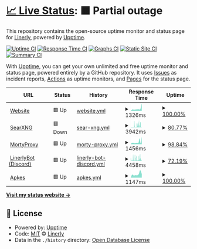 # [📈 Live Status](https://Linerly.github.io/status): <!--live status--> **🟧 Partial outage**

This repository contains the open-source uptime monitor and status page for [Linerly](linerly.github.io), powered by [Upptime](https://github.com/upptime/upptime).

[![Uptime CI](https://github.com/Linerly/status/workflows/Uptime%20CI/badge.svg)](https://github.com/Linerly/status/actions?query=workflow%3A%22Uptime+CI%22)
[![Response Time CI](https://github.com/Linerly/status/workflows/Response%20Time%20CI/badge.svg)](https://github.com/Linerly/status/actions?query=workflow%3A%22Response+Time+CI%22)
[![Graphs CI](https://github.com/Linerly/status/workflows/Graphs%20CI/badge.svg)](https://github.com/Linerly/status/actions?query=workflow%3A%22Graphs+CI%22)
[![Static Site CI](https://github.com/Linerly/status/workflows/Static%20Site%20CI/badge.svg)](https://github.com/Linerly/status/actions?query=workflow%3A%22Static+Site+CI%22)
[![Summary CI](https://github.com/Linerly/status/workflows/Summary%20CI/badge.svg)](https://github.com/Linerly/status/actions?query=workflow%3A%22Summary+CI%22)

With [Upptime](https://upptime.js.org), you can get your own unlimited and free uptime monitor and status page, powered entirely by a GitHub repository. It uses [Issues](https://github.com/Linerly/status/issues) as incident reports, [Actions](https://github.com/Linerly/status/actions) as uptime monitors, and [Pages](https://Linerly.github.io/status) for the status page.

<!--start: status pages-->
<!-- This summary is generated by Upptime (https://github.com/upptime/upptime) -->
<!-- Do not edit this manually, your changes will be overwritten -->
<!-- prettier-ignore -->
| URL | Status | History | Response Time | Uptime |
| --- | ------ | ------- | ------------- | ------ |
| <img alt="" src="https://linerly.tk/assets/favicon.ico" height="13"> [Website](https://linerly.tk) | 🟩 Up | [website.yml](https://github.com/Linerly/status/commits/HEAD/history/website.yml) | <details><summary><img alt="Response time graph" src="./graphs/website/response-time-week.png" height="20"> 1326ms</summary><br><a href="https://Linerly.github.io/status/history/website"><img alt="Response time 401" src="https://img.shields.io/endpoint?url=https%3A%2F%2Fraw.githubusercontent.com%2FLinerly%2Fstatus%2FHEAD%2Fapi%2Fwebsite%2Fresponse-time.json"></a><br><a href="https://Linerly.github.io/status/history/website"><img alt="24-hour response time 4462" src="https://img.shields.io/endpoint?url=https%3A%2F%2Fraw.githubusercontent.com%2FLinerly%2Fstatus%2FHEAD%2Fapi%2Fwebsite%2Fresponse-time-day.json"></a><br><a href="https://Linerly.github.io/status/history/website"><img alt="7-day response time 1326" src="https://img.shields.io/endpoint?url=https%3A%2F%2Fraw.githubusercontent.com%2FLinerly%2Fstatus%2FHEAD%2Fapi%2Fwebsite%2Fresponse-time-week.json"></a><br><a href="https://Linerly.github.io/status/history/website"><img alt="30-day response time 929" src="https://img.shields.io/endpoint?url=https%3A%2F%2Fraw.githubusercontent.com%2FLinerly%2Fstatus%2FHEAD%2Fapi%2Fwebsite%2Fresponse-time-month.json"></a><br><a href="https://Linerly.github.io/status/history/website"><img alt="1-year response time 435" src="https://img.shields.io/endpoint?url=https%3A%2F%2Fraw.githubusercontent.com%2FLinerly%2Fstatus%2FHEAD%2Fapi%2Fwebsite%2Fresponse-time-year.json"></a></details> | <details><summary><a href="https://Linerly.github.io/status/history/website">100.00%</a></summary><a href="https://Linerly.github.io/status/history/website"><img alt="All-time uptime 98.80%" src="https://img.shields.io/endpoint?url=https%3A%2F%2Fraw.githubusercontent.com%2FLinerly%2Fstatus%2FHEAD%2Fapi%2Fwebsite%2Fuptime.json"></a><br><a href="https://Linerly.github.io/status/history/website"><img alt="24-hour uptime 100.00%" src="https://img.shields.io/endpoint?url=https%3A%2F%2Fraw.githubusercontent.com%2FLinerly%2Fstatus%2FHEAD%2Fapi%2Fwebsite%2Fuptime-day.json"></a><br><a href="https://Linerly.github.io/status/history/website"><img alt="7-day uptime 100.00%" src="https://img.shields.io/endpoint?url=https%3A%2F%2Fraw.githubusercontent.com%2FLinerly%2Fstatus%2FHEAD%2Fapi%2Fwebsite%2Fuptime-week.json"></a><br><a href="https://Linerly.github.io/status/history/website"><img alt="30-day uptime 99.75%" src="https://img.shields.io/endpoint?url=https%3A%2F%2Fraw.githubusercontent.com%2FLinerly%2Fstatus%2FHEAD%2Fapi%2Fwebsite%2Fuptime-month.json"></a><br><a href="https://Linerly.github.io/status/history/website"><img alt="1-year uptime 99.26%" src="https://img.shields.io/endpoint?url=https%3A%2F%2Fraw.githubusercontent.com%2FLinerly%2Fstatus%2FHEAD%2Fapi%2Fwebsite%2Fuptime-year.json"></a></details>
| <img alt="" src="https://searxng.linerly.tk/static/themes/oscar/img/favicon.png" height="13"> [SearXNG](https://searxng.linerly.tk) | 🟥 Down | [sear-xng.yml](https://github.com/Linerly/status/commits/HEAD/history/sear-xng.yml) | <details><summary><img alt="Response time graph" src="./graphs/sear-xng/response-time-week.png" height="20"> 3942ms</summary><br><a href="https://Linerly.github.io/status/history/sear-xng"><img alt="Response time 3273" src="https://img.shields.io/endpoint?url=https%3A%2F%2Fraw.githubusercontent.com%2FLinerly%2Fstatus%2FHEAD%2Fapi%2Fsear-xng%2Fresponse-time.json"></a><br><a href="https://Linerly.github.io/status/history/sear-xng"><img alt="24-hour response time 755" src="https://img.shields.io/endpoint?url=https%3A%2F%2Fraw.githubusercontent.com%2FLinerly%2Fstatus%2FHEAD%2Fapi%2Fsear-xng%2Fresponse-time-day.json"></a><br><a href="https://Linerly.github.io/status/history/sear-xng"><img alt="7-day response time 3942" src="https://img.shields.io/endpoint?url=https%3A%2F%2Fraw.githubusercontent.com%2FLinerly%2Fstatus%2FHEAD%2Fapi%2Fsear-xng%2Fresponse-time-week.json"></a><br><a href="https://Linerly.github.io/status/history/sear-xng"><img alt="30-day response time 3237" src="https://img.shields.io/endpoint?url=https%3A%2F%2Fraw.githubusercontent.com%2FLinerly%2Fstatus%2FHEAD%2Fapi%2Fsear-xng%2Fresponse-time-month.json"></a><br><a href="https://Linerly.github.io/status/history/sear-xng"><img alt="1-year response time 3273" src="https://img.shields.io/endpoint?url=https%3A%2F%2Fraw.githubusercontent.com%2FLinerly%2Fstatus%2FHEAD%2Fapi%2Fsear-xng%2Fresponse-time-year.json"></a></details> | <details><summary><a href="https://Linerly.github.io/status/history/sear-xng">80.77%</a></summary><a href="https://Linerly.github.io/status/history/sear-xng"><img alt="All-time uptime 99.12%" src="https://img.shields.io/endpoint?url=https%3A%2F%2Fraw.githubusercontent.com%2FLinerly%2Fstatus%2FHEAD%2Fapi%2Fsear-xng%2Fuptime.json"></a><br><a href="https://Linerly.github.io/status/history/sear-xng"><img alt="24-hour uptime 94.65%" src="https://img.shields.io/endpoint?url=https%3A%2F%2Fraw.githubusercontent.com%2FLinerly%2Fstatus%2FHEAD%2Fapi%2Fsear-xng%2Fuptime-day.json"></a><br><a href="https://Linerly.github.io/status/history/sear-xng"><img alt="7-day uptime 80.77%" src="https://img.shields.io/endpoint?url=https%3A%2F%2Fraw.githubusercontent.com%2FLinerly%2Fstatus%2FHEAD%2Fapi%2Fsear-xng%2Fuptime-week.json"></a><br><a href="https://Linerly.github.io/status/history/sear-xng"><img alt="30-day uptime 90.79%" src="https://img.shields.io/endpoint?url=https%3A%2F%2Fraw.githubusercontent.com%2FLinerly%2Fstatus%2FHEAD%2Fapi%2Fsear-xng%2Fuptime-month.json"></a><br><a href="https://Linerly.github.io/status/history/sear-xng"><img alt="1-year uptime 99.12%" src="https://img.shields.io/endpoint?url=https%3A%2F%2Fraw.githubusercontent.com%2FLinerly%2Fstatus%2FHEAD%2Fapi%2Fsear-xng%2Fuptime-year.json"></a></details>
| <img alt="" src="https://icons.duckduckgo.com/ip3/proxy.linerly.tk.ico" height="13"> [MortyProxy](https://proxy.linerly.tk) | 🟩 Up | [morty-proxy.yml](https://github.com/Linerly/status/commits/HEAD/history/morty-proxy.yml) | <details><summary><img alt="Response time graph" src="./graphs/morty-proxy/response-time-week.png" height="20"> 1456ms</summary><br><a href="https://Linerly.github.io/status/history/morty-proxy"><img alt="Response time 2452" src="https://img.shields.io/endpoint?url=https%3A%2F%2Fraw.githubusercontent.com%2FLinerly%2Fstatus%2FHEAD%2Fapi%2Fmorty-proxy%2Fresponse-time.json"></a><br><a href="https://Linerly.github.io/status/history/morty-proxy"><img alt="24-hour response time 4886" src="https://img.shields.io/endpoint?url=https%3A%2F%2Fraw.githubusercontent.com%2FLinerly%2Fstatus%2FHEAD%2Fapi%2Fmorty-proxy%2Fresponse-time-day.json"></a><br><a href="https://Linerly.github.io/status/history/morty-proxy"><img alt="7-day response time 1456" src="https://img.shields.io/endpoint?url=https%3A%2F%2Fraw.githubusercontent.com%2FLinerly%2Fstatus%2FHEAD%2Fapi%2Fmorty-proxy%2Fresponse-time-week.json"></a><br><a href="https://Linerly.github.io/status/history/morty-proxy"><img alt="30-day response time 2346" src="https://img.shields.io/endpoint?url=https%3A%2F%2Fraw.githubusercontent.com%2FLinerly%2Fstatus%2FHEAD%2Fapi%2Fmorty-proxy%2Fresponse-time-month.json"></a><br><a href="https://Linerly.github.io/status/history/morty-proxy"><img alt="1-year response time 2452" src="https://img.shields.io/endpoint?url=https%3A%2F%2Fraw.githubusercontent.com%2FLinerly%2Fstatus%2FHEAD%2Fapi%2Fmorty-proxy%2Fresponse-time-year.json"></a></details> | <details><summary><a href="https://Linerly.github.io/status/history/morty-proxy">98.84%</a></summary><a href="https://Linerly.github.io/status/history/morty-proxy"><img alt="All-time uptime 98.50%" src="https://img.shields.io/endpoint?url=https%3A%2F%2Fraw.githubusercontent.com%2FLinerly%2Fstatus%2FHEAD%2Fapi%2Fmorty-proxy%2Fuptime.json"></a><br><a href="https://Linerly.github.io/status/history/morty-proxy"><img alt="24-hour uptime 100.00%" src="https://img.shields.io/endpoint?url=https%3A%2F%2Fraw.githubusercontent.com%2FLinerly%2Fstatus%2FHEAD%2Fapi%2Fmorty-proxy%2Fuptime-day.json"></a><br><a href="https://Linerly.github.io/status/history/morty-proxy"><img alt="7-day uptime 98.84%" src="https://img.shields.io/endpoint?url=https%3A%2F%2Fraw.githubusercontent.com%2FLinerly%2Fstatus%2FHEAD%2Fapi%2Fmorty-proxy%2Fuptime-week.json"></a><br><a href="https://Linerly.github.io/status/history/morty-proxy"><img alt="30-day uptime 99.40%" src="https://img.shields.io/endpoint?url=https%3A%2F%2Fraw.githubusercontent.com%2FLinerly%2Fstatus%2FHEAD%2Fapi%2Fmorty-proxy%2Fuptime-month.json"></a><br><a href="https://Linerly.github.io/status/history/morty-proxy"><img alt="1-year uptime 98.50%" src="https://img.shields.io/endpoint?url=https%3A%2F%2Fraw.githubusercontent.com%2FLinerly%2Fstatus%2FHEAD%2Fapi%2Fmorty-proxy%2Fuptime-year.json"></a></details>
| <img alt="" src="https://linerly.tk/assets/linerlybot/linerlybot.png" height="13"> [LinerlyBot (Discord)](https://linerlybot-discord.linerly.tk) | 🟩 Up | [linerly-bot-discord.yml](https://github.com/Linerly/status/commits/HEAD/history/linerly-bot-discord.yml) | <details><summary><img alt="Response time graph" src="./graphs/linerly-bot-discord/response-time-week.png" height="20"> 4458ms</summary><br><a href="https://Linerly.github.io/status/history/linerly-bot-discord"><img alt="Response time 3831" src="https://img.shields.io/endpoint?url=https%3A%2F%2Fraw.githubusercontent.com%2FLinerly%2Fstatus%2FHEAD%2Fapi%2Flinerly-bot-discord%2Fresponse-time.json"></a><br><a href="https://Linerly.github.io/status/history/linerly-bot-discord"><img alt="24-hour response time 4442" src="https://img.shields.io/endpoint?url=https%3A%2F%2Fraw.githubusercontent.com%2FLinerly%2Fstatus%2FHEAD%2Fapi%2Flinerly-bot-discord%2Fresponse-time-day.json"></a><br><a href="https://Linerly.github.io/status/history/linerly-bot-discord"><img alt="7-day response time 4458" src="https://img.shields.io/endpoint?url=https%3A%2F%2Fraw.githubusercontent.com%2FLinerly%2Fstatus%2FHEAD%2Fapi%2Flinerly-bot-discord%2Fresponse-time-week.json"></a><br><a href="https://Linerly.github.io/status/history/linerly-bot-discord"><img alt="30-day response time 5568" src="https://img.shields.io/endpoint?url=https%3A%2F%2Fraw.githubusercontent.com%2FLinerly%2Fstatus%2FHEAD%2Fapi%2Flinerly-bot-discord%2Fresponse-time-month.json"></a><br><a href="https://Linerly.github.io/status/history/linerly-bot-discord"><img alt="1-year response time 3973" src="https://img.shields.io/endpoint?url=https%3A%2F%2Fraw.githubusercontent.com%2FLinerly%2Fstatus%2FHEAD%2Fapi%2Flinerly-bot-discord%2Fresponse-time-year.json"></a></details> | <details><summary><a href="https://Linerly.github.io/status/history/linerly-bot-discord">72.19%</a></summary><a href="https://Linerly.github.io/status/history/linerly-bot-discord"><img alt="All-time uptime 99.08%" src="https://img.shields.io/endpoint?url=https%3A%2F%2Fraw.githubusercontent.com%2FLinerly%2Fstatus%2FHEAD%2Fapi%2Flinerly-bot-discord%2Fuptime.json"></a><br><a href="https://Linerly.github.io/status/history/linerly-bot-discord"><img alt="24-hour uptime 82.10%" src="https://img.shields.io/endpoint?url=https%3A%2F%2Fraw.githubusercontent.com%2FLinerly%2Fstatus%2FHEAD%2Fapi%2Flinerly-bot-discord%2Fuptime-day.json"></a><br><a href="https://Linerly.github.io/status/history/linerly-bot-discord"><img alt="7-day uptime 72.19%" src="https://img.shields.io/endpoint?url=https%3A%2F%2Fraw.githubusercontent.com%2FLinerly%2Fstatus%2FHEAD%2Fapi%2Flinerly-bot-discord%2Fuptime-week.json"></a><br><a href="https://Linerly.github.io/status/history/linerly-bot-discord"><img alt="30-day uptime 87.45%" src="https://img.shields.io/endpoint?url=https%3A%2F%2Fraw.githubusercontent.com%2FLinerly%2Fstatus%2FHEAD%2Fapi%2Flinerly-bot-discord%2Fuptime-month.json"></a><br><a href="https://Linerly.github.io/status/history/linerly-bot-discord"><img alt="1-year uptime 98.95%" src="https://img.shields.io/endpoint?url=https%3A%2F%2Fraw.githubusercontent.com%2FLinerly%2Fstatus%2FHEAD%2Fapi%2Flinerly-bot-discord%2Fuptime-year.json"></a></details>
| <img alt="" src="https://apkes.linerly.tk/icon.svg" height="13"> [Apkes](https://apkes.linerly.tk) | 🟩 Up | [apkes.yml](https://github.com/Linerly/status/commits/HEAD/history/apkes.yml) | <details><summary><img alt="Response time graph" src="./graphs/apkes/response-time-week.png" height="20"> 1147ms</summary><br><a href="https://Linerly.github.io/status/history/apkes"><img alt="Response time 1387" src="https://img.shields.io/endpoint?url=https%3A%2F%2Fraw.githubusercontent.com%2FLinerly%2Fstatus%2FHEAD%2Fapi%2Fapkes%2Fresponse-time.json"></a><br><a href="https://Linerly.github.io/status/history/apkes"><img alt="24-hour response time 1201" src="https://img.shields.io/endpoint?url=https%3A%2F%2Fraw.githubusercontent.com%2FLinerly%2Fstatus%2FHEAD%2Fapi%2Fapkes%2Fresponse-time-day.json"></a><br><a href="https://Linerly.github.io/status/history/apkes"><img alt="7-day response time 1147" src="https://img.shields.io/endpoint?url=https%3A%2F%2Fraw.githubusercontent.com%2FLinerly%2Fstatus%2FHEAD%2Fapi%2Fapkes%2Fresponse-time-week.json"></a><br><a href="https://Linerly.github.io/status/history/apkes"><img alt="30-day response time 944" src="https://img.shields.io/endpoint?url=https%3A%2F%2Fraw.githubusercontent.com%2FLinerly%2Fstatus%2FHEAD%2Fapi%2Fapkes%2Fresponse-time-month.json"></a><br><a href="https://Linerly.github.io/status/history/apkes"><img alt="1-year response time 1387" src="https://img.shields.io/endpoint?url=https%3A%2F%2Fraw.githubusercontent.com%2FLinerly%2Fstatus%2FHEAD%2Fapi%2Fapkes%2Fresponse-time-year.json"></a></details> | <details><summary><a href="https://Linerly.github.io/status/history/apkes">100.00%</a></summary><a href="https://Linerly.github.io/status/history/apkes"><img alt="All-time uptime 97.56%" src="https://img.shields.io/endpoint?url=https%3A%2F%2Fraw.githubusercontent.com%2FLinerly%2Fstatus%2FHEAD%2Fapi%2Fapkes%2Fuptime.json"></a><br><a href="https://Linerly.github.io/status/history/apkes"><img alt="24-hour uptime 100.00%" src="https://img.shields.io/endpoint?url=https%3A%2F%2Fraw.githubusercontent.com%2FLinerly%2Fstatus%2FHEAD%2Fapi%2Fapkes%2Fuptime-day.json"></a><br><a href="https://Linerly.github.io/status/history/apkes"><img alt="7-day uptime 100.00%" src="https://img.shields.io/endpoint?url=https%3A%2F%2Fraw.githubusercontent.com%2FLinerly%2Fstatus%2FHEAD%2Fapi%2Fapkes%2Fuptime-week.json"></a><br><a href="https://Linerly.github.io/status/history/apkes"><img alt="30-day uptime 99.67%" src="https://img.shields.io/endpoint?url=https%3A%2F%2Fraw.githubusercontent.com%2FLinerly%2Fstatus%2FHEAD%2Fapi%2Fapkes%2Fuptime-month.json"></a><br><a href="https://Linerly.github.io/status/history/apkes"><img alt="1-year uptime 97.56%" src="https://img.shields.io/endpoint?url=https%3A%2F%2Fraw.githubusercontent.com%2FLinerly%2Fstatus%2FHEAD%2Fapi%2Fapkes%2Fuptime-year.json"></a></details>

<!--end: status pages-->

[**Visit my status website →**](https://Linerly.github.io/status)

## 📄 License

- Powered by: [Upptime](https://github.com/upptime/upptime)
- Code: [MIT](./LICENSE) © [Linerly](https://linerly.github.io)
- Data in the `./history` directory: [Open Database License](https://opendatacommons.org/licenses/odbl/1-0/)
